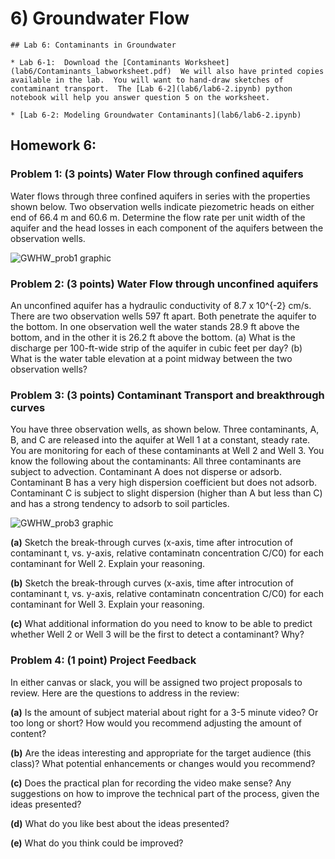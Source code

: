 # 6) Groundwater Flow


```note
## Lab 6: Contaminants in Groundwater

* Lab 6-1:  Download the [Contaminants Worksheet](lab6/Contaminants_labworksheet.pdf)  We will also have printed copies available in the lab.  You will want to hand-draw sketches of contaminant transport.  The [Lab 6-2](lab6/lab6-2.ipynb) python notebook will help you answer question 5 on the worksheet.

* [Lab 6-2: Modeling Groundwater Contaminants](lab6/lab6-2.ipynb)

```


## Homework 6: 

### Problem 1: (3 points) Water Flow through confined aquifers

Water flows through three confined aquifers in series with the properties shown below.  Two observation wells indicate piezometric heads on either end of 66.4 m and 60.6 m.  Determine the flow rate per unit width of the aquifer and the head losses in each component of the aquifers between the observation wells.

![GWHW_prob1 graphic](lab6/GWHW_prob1.png) 

### Problem 2: (3 points) Water Flow through unconfined aquifers

An unconfined aquifer has a hydraulic conductivity of 8.7 x 10^{-2} cm/s.  There are two observation wells 597 ft apart.  Both penetrate the aquifer to the bottom.  In one observation well the water stands 28.9 ft above the bottom, and in the other it is 26.2 ft above the bottom. (a) What is the discharge per 100-ft-wide strip of the aquifer in cubic feet per day? (b) What is the water table elevation at a point midway between the two observation wells?

### Problem 3: (3 points) Contaminant Transport and breakthrough curves

You have three observation wells, as shown below.  Three contaminants, A, B, and C are released into the aquifer at Well 1 at a constant, steady rate.  You are monitoring for each of these contaminants at Well 2 and Well 3.  You know the following about the contaminants: All three contaminants are subject to advection.  Contaminant A does not disperse or adsorb.  Contaminant B has a very high dispersion coefficient but does not adsorb.  Contaminant C is subject to slight dispersion (higher than A but less than C) and has a strong tendency to adsorb to soil particles. 

![GWHW_prob3 graphic](lab6/GWHW_prob3.png) 

**(a)** Sketch the break-through curves (x-axis, time after introcution of contaminant t, vs. y-axis, relative contaminatn concentration C/C0) for each contaminant for Well 2.  Explain your reasoning.

**(b)** Sketch the break-through curves (x-axis, time after introcution of contaminant t, vs. y-axis, relative contaminatn concentration C/C0) for each contaminant for Well 3.  Explain your reasoning.

**(c)** What additional information do you need to know to be able to predict whether Well 2 or Well 3 will be the first to detect a contaminant?  Why?

### Problem 4: (1 point) Project Feedback

In either canvas or slack, you will be assigned two project proposals to review.
Here are the questions to address in the review:

**(a)**  Is the amount of subject material about right for a 3-5 minute video?  Or too long or short?  How would you recommend adjusting the amount of content?

**(b)** Are the ideas interesting and appropriate for the target audience (this class)?  What potential enhancements or changes would you recommend?

**(c)** Does the practical plan for recording the video make sense?  Any suggestions on how to improve the technical part of the process, given the ideas presented? 

**(d)** What do you like best about the ideas presented?

**(e)** What do you think could be improved?

